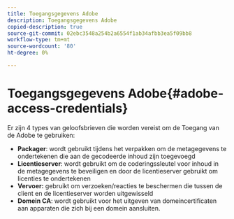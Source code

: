 ```yaml
---
title: Toegangsgegevens Adobe
description: Toegangsgegevens Adobe
copied-description: true
source-git-commit: 02ebc3548a254b2a6554f1ab34afbb3ea5f09bb8
workflow-type: tm+mt
source-wordcount: '80'
ht-degree: 0%

---
```


# Toegangsgegevens Adobe{#adobe-access-credentials}

Er zijn 4 types van geloofsbrieven die worden vereist om de Toegang van de Adobe te gebruiken:

* **Packager**: wordt gebruikt tijdens het verpakken om de metagegevens te ondertekenen die aan de gecodeerde inhoud zijn toegevoegd
* **Licentieserver**: wordt gebruikt om de coderingssleutel voor inhoud in de metagegevens te beveiligen en door de licentieserver gebruikt om licenties te ondertekenen
* **Vervoer:** gebruikt om verzoeken/reacties te beschermen die tussen de client en de licentieserver worden uitgewisseld
* **Domein CA**: wordt gebruikt voor het uitgeven van domeincertificaten aan apparaten die zich bij een domein aansluiten.
